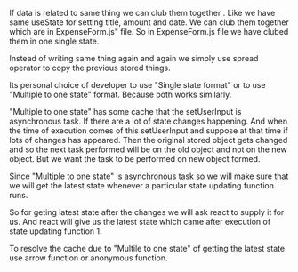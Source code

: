 If data is related to same thing we can club them together . 
Like we have same useState for setting title, amount and date. We can club them together which are in ExpenseForm.js" file.
So in ExpenseForm.js file we have clubed them in one single state.

Instead of writing same thing again and again we simply use spread operator to copy the previous stored things.

Its personal choice of developer to use "Single state format" or to use "Multiple to one state" format. Because both works similarly.

"Multiple to one state" has some cache that the setUserInput is asynchronous task. If there are a lot of state changes happening. And when the time of execution comes of this setUserInput and suppose at that time if lots of changes has appeared. Then the original stored object gets changed and so the next task performed will be on the old object and not on the new object. But we want the task to be performed on new object formed.

Since "Multiple to one state" is asynchronous task so we will make sure that we will get the latest state whenever a particular state updating function runs.

So for geting latest state after the changes we will ask react to supply it for us. And react will give us the latest state which came after execution of state updating function 1.

To resolve the cache due to "Multile to one state" of getting the latest state use arrow function or anonymous function.